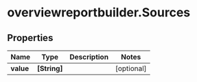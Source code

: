 # overviewreportbuilder.Sources

## Properties

Name | Type | Description | Notes
------------ | ------------- | ------------- | -------------
**value** | **[String]** |  | [optional] 


